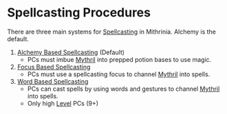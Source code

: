 # Spellcasting Procedures

There are three main systems for [Spellcasting](../Spellcasting.md) in Mithrinia. Alchemy is the default.

1. [Alchemy Based Spellcasting](Alchemy%20Based%20Spellcasting.md) (Default)
	- PCs must imbue [Mythril](../../Mythril.md) into prepped potion bases to use magic.
2. [Focus Based Spellcasting](Focus%20Based%20Spellcasting.md)
	- PCs must use a spellcasting focus to channel [Mythril](../../Mythril.md) into spells.
3. [Word Based Spellcasting](Word%20Based%20Spellcasting.md)
	- PCs can cast spells by using words and gestures to channel [Mythril](../../Mythril.md) into spells.
	- Only high [Level](../../../Player%20Characters/Derived%20Statistics/Level.md) PCs (9+)

